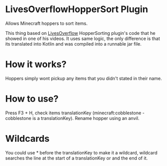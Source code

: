# LivesOverflowHopperSort Plugin
Allows Minecraft hoppers to sort items. 

This thing based on <a href="https://www.youtube.com/@LiveOverflow">LivesOverflow</a> HopperSorting plugin's code that he showed in one of his videos. 
It uses same logic, the only difference is that its translated into Kotlin and was compiled into a runnable jar file. 

<h1>How it works?</h1> 
Hoppers simply wont pickup any items that you didn't stated in their name.
 
<h1>How to use? </h1>
Press F3 + H, check items translationKey (minecraft:cobblestone - cobblestone is a translationKey). Rename hopper using an anvil. 

<h1>Wildcards</h1>
You could use * before the translationKey to make it a wildcard, wildcard searches the line at the start of a translationKey or and the end of it. 

